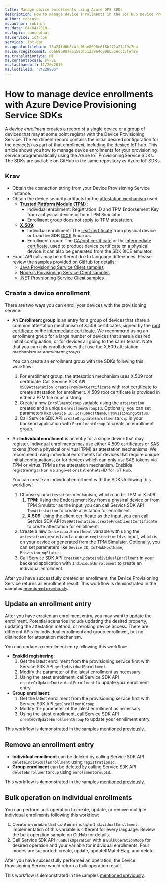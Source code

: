 ```yaml
---
title: Manage device enrollments using Azure DPS SDKs
description: How to manage device enrollments in the IoT Hub Device Provisioning Service using the Service SDKs
author: robinsh
ms.author: robinsh
ms.date: 04/04/2018
ms.topic: conceptual
ms.service: iot-dps
services: iot-dps
ms.openlocfilehash: 75a24fd6b8cafe03ae8090e6f8bf71a27459c7eb
ms.sourcegitcommit: d6b68b907e5158b451239e4c09bb55eccb5fef89
ms.translationtype: MT
ms.contentlocale: sv-SE
ms.lasthandoff: 11/20/2019
ms.locfileid: "74228805"
---
```

# <a name="how-to-manage-device-enrollments-with-azure-device-provisioning-service-sdks"></a>How to manage device enrollments with Azure Device Provisioning Service SDKs
A *device enrollment* creates a record of a single device or a group of devices that may at some point register with the Device Provisioning Service. The enrollment record contains the initial desired configuration for the device(s) as part of that enrollment, including the desired IoT hub. This article shows you how to manage device enrollments for your provisioning service programmatically using the Azure IoT Provisioning Service SDKs.  The SDKs are available on GitHub in the same repository as Azure IoT SDKs.

## <a name="prerequisites"></a>Krav
* Obtain the connection string from your Device Provisioning Service instance.
* Obtain the device security artifacts for the [attestation mechanism](concepts-security.md#attestation-mechanism) used:
    * [**Trusted Platform Module (TPM)** ](/azure/iot-dps/concepts-security#trusted-platform-module):
        * Individual enrollment: Registration ID and TPM Endorsement Key from a physical device or from TPM Simulator.
        * Enrollment group does not apply to TPM attestation.
    * [**X.509**](/azure/iot-dps/concepts-security):
        * Individual enrollment: The [Leaf certificate](/azure/iot-dps/concepts-security) from physical device or from the SDK [DICE](https://azure.microsoft.com/blog/azure-iot-supports-new-security-hardware-to-strengthen-iot-security/) Emulator.
        * Enrollment group: The [CA/root certificate](/azure/iot-dps/concepts-security#root-certificate) or the [intermediate certificate](/azure/iot-dps/concepts-security#intermediate-certificate), used to produce device certificate on a physical device.  It can also be generated from the SDK DICE emulator.
* Exact API calls may be different due to language differences. Please review the samples provided on GitHub for details:
   * [Java Provisioning Service Client samples](https://github.com/Azure/azure-iot-sdk-java/tree/master/provisioning/provisioning-samples)
   * [Node.js Provisioning Service Client samples](https://github.com/Azure/azure-iot-sdk-node/tree/master/provisioning/service/samples)
   * [.NET Provisioning Service Client samples](https://github.com/Azure/azure-iot-sdk-csharp/tree/master/provisioning/service/samples)

## <a name="create-a-device-enrollment"></a>Create a device enrollment
There are two ways you can enroll your devices with the provisioning service:

* An **Enrollment group** is an entry for a group of devices that share a common attestation mechanism of X.509 certificates, signed by the [root certificate](https://docs.microsoft.com/azure/iot-dps/concepts-security#root-certificate) or the [intermediate certificate](https://docs.microsoft.com/azure/iot-dps/concepts-security#intermediate-certificate). We recommend using an enrollment group for a large number of devices that share a desired initial configuration, or for devices all going to the same tenant. Note that you can only enroll devices that use the X.509 attestation mechanism as *enrollment groups*. 

    You can create an enrollment group with the SDKs following this workflow:

    1. For enrollment group, the attestation mechanism uses X.509 root certificate.  Call Service SDK API ```X509Attestation.createFromRootCertificate``` with root certificate to create attestation for enrollment.  X.509 root certificate is provided in either a PEM file or as a string.
    1. Create a new ```EnrollmentGroup``` variable using the ```attestation``` created and a unique ```enrollmentGroupId```.  Optionally, you can set parameters like ```Device ID```, ```IoTHubHostName```, ```ProvisioningStatus```.
    2. Call Service SDK API ```createOrUpdateEnrollmentGroup``` in your backend application with ```EnrollmentGroup``` to create an enrollment group.

* An **Individual enrollment** is an entry for a single device that may register. Individual enrollments may use either X.509 certificates or SAS tokens (from a physical or virtual TPM) as attestation mechanisms. We recommend using individual enrollments for devices that require unique initial configurations, or for devices which can only use SAS tokens via TPM or virtual TPM as the attestation mechanism. Enskilda registreringar kan ha angivet önskat enhets-ID för IoT Hub.

    You can create an individual enrollment with the SDKs following this workflow:
    
    1. Choose your ```attestation``` mechanism, which can be TPM or X.509.
        1. **TPM**: Using the Endorsement Key from a physical device or from TPM Simulator as the input, you can call Service SDK API ```TpmAttestation``` to create attestation for enrollment. 
        2. **X.509**: Using the client certificate as the input, you can call Service SDK API ```X509Attestation.createFromClientCertificate``` to create attestation for enrollment.
    2. Create a new ```IndividualEnrollment``` variable with using the ```attestation``` created and a unique ```registrationId``` as input, which is on your device or generated from the TPM Simulator.  Optionally, you can set parameters like ```Device ID```, ```IoTHubHostName```, ```ProvisioningStatus```.
    3. Call Service SDK API ```createOrUpdateIndividualEnrollment``` in your backend application with ```IndividualEnrollment``` to create an individual enrollment.

After you have successfully created an enrollment, the Device Provisioning Service returns an enrollment result. This workflow is demonstrated in the samples [mentioned previously](#prerequisites).

## <a name="update-an-enrollment-entry"></a>Update an enrollment entry

After you have created an enrollment entry, you may want to update the enrollment.  Potential scenarios include updating the desired property, updating the attestation method, or revoking device access.  There are different APIs for individual enrollment and group enrollment, but no distinction for attestation mechanism.

You can update an enrollment entry following this workflow:
* **Enskild registrering**:
    1. Get the latest enrollment from the provisioning service first with Service SDK API ```getIndividualEnrollment```.
    2. Modify the parameter of the latest enrollment as necessary. 
    3. Using the latest enrollment, call Service SDK API ```createOrUpdateIndividualEnrollment``` to update your enrollment entry.
* **Group enrollment**:
    1. Get the latest enrollment from the provisioning service first with Service SDK API ```getEnrollmentGroup```.
    2. Modify the parameter of the latest enrollment as necessary.
    3. Using the latest enrollment, call Service SDK API ```createOrUpdateEnrollmentGroup``` to update your enrollment entry.

This workflow is demonstrated in the samples [mentioned previously](#prerequisites).

## <a name="remove-an-enrollment-entry"></a>Remove an enrollment entry

* **Individual enrollment** can be deleted by calling Service SDK API ```deleteIndividualEnrollment``` using ```registrationId```.
* **Group enrollment** can be deleted by calling Service SDK API ```deleteEnrollmentGroup``` using ```enrollmentGroupId```.

This workflow is demonstrated in the samples [mentioned previously](#prerequisites).

## <a name="bulk-operation-on-individual-enrollments"></a>Bulk operation on individual enrollments

You can perform bulk operation to create, update, or remove multiple individual enrollments following this workflow:

1. Create a variable that contains multiple ```IndividualEnrollment```.  Implementation of this variable is different for every language.  Review the bulk operation sample on GitHub for details.
2. Call Service SDK API ```runBulkOperation``` with a ```BulkOperationMode``` for desired operation and your variable for individual enrollments. Four modes are supported: create, update, updateIfMatchEtag, and delete.

After you have successfully performed an operation, the Device Provisioning Service would return a bulk operation result.

This workflow is demonstrated in the samples [mentioned previously](#prerequisites).

